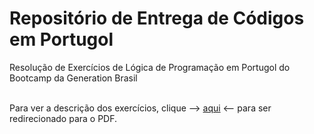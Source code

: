# Repositório de Entrega de Códigos em Portugol

Resolução de Exercícios de Lógica de Programação em Portugol do Bootcamp da Generation Brasil <br><br>


Para ver a descrição dos exercícios, clique --> [aqui](https://github.com/dimitrimarinho/generation-logic-port/blob/c910c1b3d5a5fb869763f8ce76fab7cae507a81d/PDF-Exercicios/INTRO-CS-2%20Exerc%C3%ADcios%20de%20l%C3%B3gica%20de%20programa%C3%A7%C3%A3o.pdf) <-- para ser redirecionado para o PDF.
